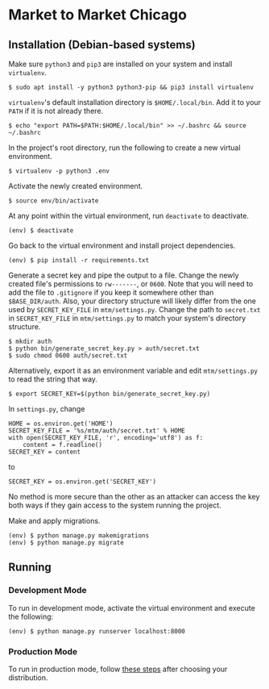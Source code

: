# Market to Market Chicago

## Installation (Debian-based systems)

Make sure `python3` and `pip3` are installed on your system and install `virtualenv`.

    $ sudo apt install -y python3 python3-pip && pip3 install virtualenv

`virtualenv`'s default installation directory is `$HOME/.local/bin`. Add it to your `PATH` if it is not already there.

    $ echo "export PATH=$PATH:$HOME/.local/bin" >> ~/.bashrc && source ~/.bashrc

In the project's root directory, run the following to create a new virtual environment.

    $ virtualenv -p python3 .env

Activate the newly created environment.

    $ source env/bin/activate

At any point within the virtual environment, run `deactivate` to deactivate.

    (env) $ deactivate

Go back to the virtual environment and install project dependencies.

    (env) $ pip install -r requirements.txt

Generate a secret key and pipe the output to a file. Change the newly created file's permissions to `rw-------`, or `0600`. Note that you will need to add the file to `.gitignore` if you keep it somewhere other than `$BASE_DIR/auth`. Also, your directory structure will likely differ from the one used by `SECRET_KEY_FILE` in `mtm/settings.py`. Change the path to `secret.txt` in `SECRET_KEY_FILE` in `mtm/settings.py` to match your system's directory structure.

    $ mkdir auth
    $ python bin/generate_secret_key.py > auth/secret.txt
    $ sudo chmod 0600 auth/secret.txt

Alternatively, export it as an environment variable and edit `mtm/settings.py` to read the string that way.

    $ export SECRET_KEY=$(python bin/generate_secret_key.py)

In `settings.py`, change

    HOME = os.environ.get('HOME')
    SECRET_KEY_FILE = '%s/mtm/auth/secret.txt' % HOME
    with open(SECRET_KEY_FILE, 'r', encoding='utf8') as f:
        content = f.readline()
    SECRET_KEY = content

to

    SECRET_KEY = os.environ.get('SECRET_KEY')

No method is more secure than the other as an attacker can access the key both ways if they gain access to the system running the project.

Make and apply migrations.

    (env) $ python manage.py makemigrations
    (env) $ python manage.py migrate

## Running

### Development Mode

To run in development mode, activate the virtual environment and execute the following:

    (env) $ python manage.py runserver localhost:8000

### Production Mode

To run in production mode, follow [these steps](https://www.digitalocean.com/community/tutorials/how-to-set-up-django-with-postgres-nginx-and-gunicorn-on-ubuntu-18-04) after choosing your distribution.

